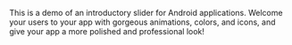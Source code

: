 This is a demo of an introductory slider for Android applications. Welcome your users to your app with gorgeous animations, colors, and icons, and give your app a more polished and professional look!
